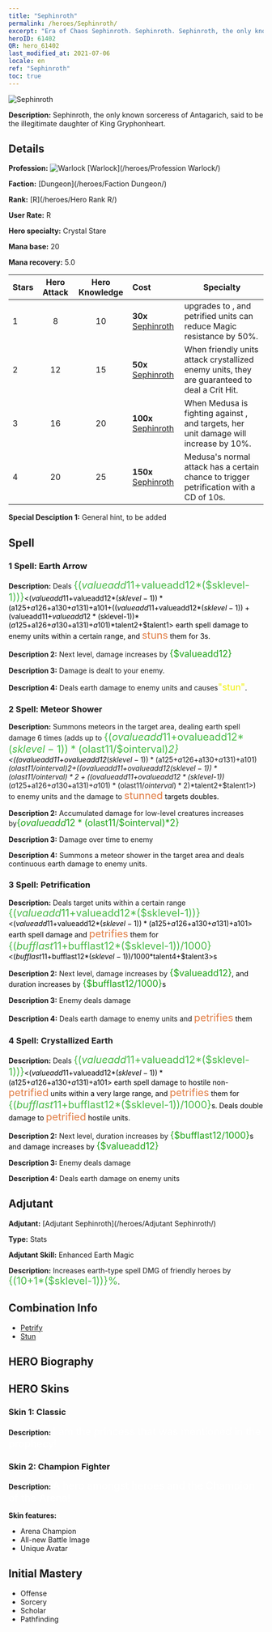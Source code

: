 ```yaml
---
title: "Sephinroth"
permalink: /heroes/Sephinroth/
excerpt: "Era of Chaos Sephinroth. Sephinroth. Sephinroth, the only known sorceress of Antagarich, said to be the illegitimate daughter of King Gryphonheart."
heroID: 61402
QR: hero_61402
last_modified_at: 2021-07-06
locale: en
ref: "Sephinroth"
toc: true
---
```

  ![Sephinroth](/images/h/h_Sephinroth.jpg)

 **Description:** Sephinroth, the only known sorceress of Antagarich, said to be the illegitimate daughter of King Gryphonheart.
## Details
 **Profession:** ![Warlock](/images/h/h_prof_11.png)  [Warlock](/heroes/Profession Warlock/)

 **Faction:** [Dungeon](/heroes/Faction Dungeon/)

 **Rank:** [R](/heroes/Hero Rank R/)

 **User Rate:** R

 **Hero specialty:** Crystal Stare

 **Mana base:** 20

 **Mana recovery:** 5.0


  | Stars | Hero Attack | Hero Knowledge | Cost |     Specialty     |
  |---------|:---------------:|:---------------:|:--|--------------------|
  |    1    | 8 | 10 | **30x** [Sephinroth](/Items/her_392/) | <Petrification> upgrades to <Crystallization>, and petrified units can reduce Magic resistance by 50%. |
  |    2    | 12 | 15 | **50x** [Sephinroth](/Items/her_392/) | When friendly units attack crystallized enemy units, they are guaranteed to deal a Crit Hit. |
  |    3    | 16 | 20 | **100x** [Sephinroth](/Items/her_392/) | When Medusa is fighting against <petrified>, <crystalized> and <stunned> targets, her unit damage will increase by 10%. |
  |    4    | 20 | 25 | **150x** [Sephinroth](/Items/her_392/) | Medusa's normal attack has a certain chance to trigger petrification with a CD of 10s. |

 **Special Desciption 1:** General hint, to be added

## Spell
### 1 Spell: Earth Arrow
 **Description:** Deals <span style="color: #48b946;font-size:20px">{($valueadd11+$valueadd12*($sklevel-1))}</span><span style="color: black"><($valueadd11+$valueadd12*($sklevel-1))*($a125+$a126+$a130+$a131)+$a101+(($valueadd11+$valueadd12*($sklevel-1))+($valueadd11+$valueadd12*($sklevel-1))*($a125+$a126+$a130+$a131)+$a101)*$talent2+$talent1> earth spell damage to enemy units within a certain range, and <span style="color: #e07c44;font-size:20px">stuns</span><span style="color: black"> them for 3s.

 **Description 2:** Next level, damage increases by <span style="color: #1ca216;font-size:18px">{$valueadd12}</span><span style="color: black">

 **Description 3:** Damage is dealt to your enemy.

 **Description 4:** Deals earth damage to enemy units and causes<span style="color: #f0f000;font-size:18px">\"stun\"</span><span style="color: black">.

### 2 Spell: Meteor Shower
 **Description:** Summons meteors in the target area, dealing earth spell damage 6 times (adds up to <span style="color: #48b946;font-size:20px">{($ovalueadd11+$ovalueadd12*($sklevel-1))*($olast11/$ointerval)*2}</span><span style="color: black"><(($ovalueadd11+$ovalueadd12*($sklevel-1))*($a125+$a126+$a130+$a131)+$a101)*($olast11/$ointerval)*2+(($ovalueadd11+$ovalueadd12*($sklevel-1))*($olast11/$ointerval)*2+(($ovalueadd11+$ovalueadd12*($sklevel-1))*($a125+$a126+$a130+$a131)+$a101)*($olast11/$ointerval)*2)*$talent2+$talent1>) to enemy units and the damage to <span style="color: #e07c44;font-size:20px">stunned</span><span style="color: black"> targets doubles.

 **Description 2:** Accumulated damage for low-level creatures increases by<span style="color: #1ca216;font-size:18px">{$ovalueadd12*($olast11/$ointerval)*2}</span><span style="color: black">

 **Description 3:** Damage over time to enemy

 **Description 4:** Summons a meteor shower in the target area and deals continuous earth damage to enemy units.

### 3 Spell: Petrification
 **Description:** Deals target units within a certain range <span style="color: #48b946;font-size:20px">{($valueadd11+$valueadd12*($sklevel-1))}</span><span style="color: black"><($valueadd11+$valueadd12*($sklevel-1))*($a125+$a126+$a130+$a131)+$a101> earth spell damage and <span style="color: #e07c44;font-size:20px">petrifies</span><span style="color: black"> them for <span style="color: #48b946;font-size:20px">{($bufflast11+$bufflast12*($sklevel-1))/1000}</span><span style="color: black"><($bufflast11+$bufflast12*($sklevel-1))/1000*$talent4+$talent3>s

 **Description 2:** Next level, damage increases by <span style="color: #1ca216;font-size:18px">{$valueadd12}</span><span style="color: black">, and duration increases by <span style="color: #1ca216;font-size:18px">{$bufflast12/1000}</span><span style="color: black">s

 **Description 3:** Enemy deals damage

 **Description 4:** Deals earth damage to enemy units and <span style="color: #e07c44;font-size:20px">petrifies</span><span style="color: black"> them

### 4 Spell: Crystallized Earth
 **Description:** Deals <span style="color: #48b946;font-size:20px">{($valueadd11+$valueadd12*($sklevel-1))}</span><span style="color: black"><($valueadd11+$valueadd12*($sklevel-1))*($a125+$a126+$a130+$a131)+$a101> earth spell damage to hostile non-<span style="color: #e07c44;font-size:20px">petrified</span><span style="color: black"> units within a very large range, and <span style="color: #e07c44;font-size:20px">petrifies</span><span style="color: black"> them for <span style="color: #48b946;font-size:20px">{($bufflast11+$bufflast12*($sklevel-1))/1000}</span><span style="color: black">s. Deals double damage to <span style="color: #e07c44;font-size:20px">petrified</span><span style="color: black"> hostile units.

 **Description 2:** Next level, duration increases by <span style="color: #1ca216;font-size:18px">{$bufflast12/1000}</span><span style="color: black">s and damage increases by <span style="color: #1ca216;font-size:18px">{$valueadd12}</span><span style="color: black">

 **Description 3:** Enemy deals damage

 **Description 4:** Deals earth damage on enemy units


## Adjutant

 **Adjutant:**  [Adjutant Sephinroth](/heroes/Adjutant Sephinroth/) 

 **Type:**  Stats 

 **Adjutant Skill:**  Enhanced Earth Magic 

 **Description:** Increases earth-type spell DMG of friendly heroes by <span style="color: #48b946;font-size:20px">{(10+1*($sklevel-1))}%</span><span style="color: black">.

## Combination Info

* [Petrify](/combination/Petrify/) 
* [Stun](/combination/Stun/) 

## HERO Biography

## HERO Skins
### Skin 1: **Classic**

 **Description:** <span style="color: #ffffff;font-size:20px">I am the princess that was mentioned in the prophecy!</span>


### Skin 2: **Champion Fighter**

 **Description:** <span style="color: #ffffff;font-size:20px">A hero amongst heroes and the Champion of the Arena!</span>

 **Skin features:** 

   - Arena Champion
   - All-new Battle Image
   - Unique Avatar


## Initial Mastery
   - Offense
   - Sorcery
   - Scholar
   - Pathfinding

